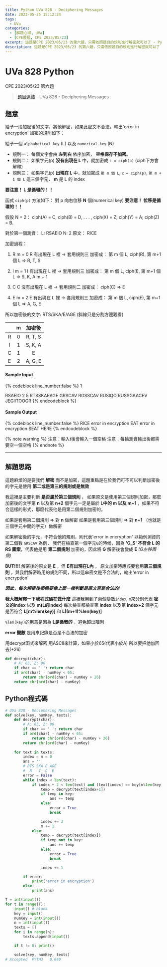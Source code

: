```yaml
---
title: Python UVa 828 - Deciphering Messages
date: 2023-05-25 15:12:24
tags:
  - UVa
categories:
  - [解題心得, UVa]
  - [CPE歷屆, CPE 2023/05/23]
excerpt: 這題是CPE 2023/05/23 的第六題，只需依照題目的規則進行解密就可以了 - Python UVa 828 - Deciphering Messages 解題心得
description: 這題是CPE 2023/05/23 的第六題，只需依照題目的規則進行解密就可以了 - Python UVa 10222 - Decode the Mad man 解題心得
---
```

# UVa 828 Python

CPE 2023/05/23 第六題

>[題目連結](https://onlinejudge.org/index.php?option=com_onlinejudge&Itemid=8&page=show_problem&category=0&problem=769&mosmsg=Submission+received+with+ID+28497412) - UVa 828 - Deciphering Messages


## 題意
給予一段加密後的文字，將他解密，如果此密文不合法，輸出'error in encryption'
加密的規則如下：<br>

給予一個 `alphabetical key` (L) 以及 `numerical key` (N)
* 規則一： 每個文字會由 **左到右** 依序加密， **空格保存不加密**。
* 規則二： 如果字元(p) **沒有出現在 L** 中，就加密成 `c = ciph(p)` (ciph下方會解釋)
* 規則三： 如果字元(p) **出現在 L** 中，就加密成 `第 m 個 L`, `c = ciph(p)`, `第 m + 1 個 L` 這三個字元， **m** 是 L 的 index<br>
  
**要注意！ L 是循環的！！**<br>

函式 `ciph(p)` 方法如下：
對 p 向右位移 **N** 個(numerical key)
**要注意！ 位移是循環的！！**<br>

假設 N = 2： ciph(A) = C, ciph(B) = D, . . . , ciph(X) = Z; ciph(Y) = A; ciph(Z) = B. <br>

對於第一個測資：
L: RSAEIO
N: 2
原文： RICE<br>

加密過程：

1. R
    m = 0
    R 有出現在 L 裡 -> 套用規則三
    加密成： 第 m 個 L, ciph(R), 第 m+1 個 L
        =>    R,        T,         S

2. I
    m = 1
    I 有出現在 L 裡 -> 套用規則三
    加密成： 第 m 個 L, ciph(I), 第 m+1 個 L
        =>    S,        K,         A
    m + 1

3. C
    C 沒有出現在 L 裡 -> 套用規則二
    加密成： ciph(C)
        =>    E

4. E
    m = 2
    E 有出現在 L 裡 -> 套用規則三
    加密成： 第 m 個 L, ciph(E), 第 m+1 個 L
        =>    A,        G,         E

所以加密後的文字: RTS/SKA/E/AGE (斜線只是分割方邊觀看)

|   | m |  加密後 |
|:-:|:-:|:-------:|
| R | 0 | R, T, S |
| I | 1 | S, K, A |
| C | 1 |    E    |
| E | 2 | A, G, E |

#### Sample Input 
{% codeblock line_number:false %}
1

RSAEIO
2
5
RTSSKAEAGE
GRSCAV
RGSSCAV
RUSIQO
RUSSGAACEV JEGIITOOGR
{% endcodeblock %}

#### Sample Output 
{% codeblock line_number:false %}
RICE
error in encryption
EAT
error in encryption
SEAT HERE
{% endcodeblock %}

{% note warning %}
注意：輸入t後會輸入一個空格
注意：每輪測資輸出後都需要空一個空格
{% endnote %}

---

## 解題思路
這題麻煩的是要我們 **解密** 而不是加密，這題重點是在於我們可不可以判斷加密後的字元是使用 **第二或是第三的規則或是無效** <br>

我這裡是主要判斷 **是否屬於第三個規則** ，
如果原文是使用第三個規則加密，那麼加密後的文字第 **n** 以及第 **n+2** 個字元一定是屬於 **L中的 m 以及 m+1** ，如果不符合這樣的形式，那麼代表他是用第二個規則加密的。<br>

如果是套用第二個規則 => 對 **n** 做解密
如果是套用第三個規則 => 對 **n+1** （也就是三個字元中間的字元）做解密<br>

如果解密後的字元，不符合他的規則，則代表'error in encryption'
以範例測資的第二個數 `GRSCAV` 為例，
我們在檢查第一個字元`G`的時候，因為 **'G_S' 不符合 L 的 RS 圖案**，代表他是用 **第二個規則** 加密的，因此將 **G** 解密後會變成 **E** *(G左移兩個)*<br>

**BUT!!!!**
解密後的原文是 **E** ，但 **E有出現在L內** ， 原文加密時應該要套用**第三個規則** ，與我們解密時用的規則不同，所以這串密文是不合法的，輸出'error in encryption'<br>

***因此，每次解密後都需要像上面一樣判斷是原文否是合法的!***<br>

**我大概解釋一下我程式碼在做什麼**
這裡我用到了兩個變數`index`, `m`來分別代表 **密文的index** 以及 **m(L的index)**
每次檢查都檢查第 **index** 以及第 **index+2** 個字元是否符合 **L[m%len(key)]** 和 **L[(m+1)%len(key)]**<br>

`%len(key)`的用意是因為 **L是循環的** ，避免超出陣列

**error 變數** 是用來記錄是否是不合法的加密

用decrypt函式來解密
用ASCII來計算，如果小於65(代表小於A)
所以要把他加回去(+26)
```python
def decrypt(char):
    # A: 65, Z: 90
    if char == ' ': return char
    if ord(char) - numKey < 65:
        return chr(ord(char) - numKey + 26)
    return chr(ord(char) - numKey)
```

## Python程式碼
```python
# UVa 828 - Deciphering Messages
def solve(key, numKey, texts):
    def decrypt(char):
        # A: 65, Z: 90
        if char == ' ': return char
        if ord(char) - numKey < 65:
            return chr(ord(char) - numKey + 26)
        return chr(ord(char) - numKey)
    
    for text in texts:
        index = m = 0
        ans = ''
        # RTS SKA E AGE
        #  R   I  C  E
        error = False
        while index < len(text):
            if index + 2 < len(text) and (text[index] == key[m%len(key)] and text[index+2] == key[(m+1)%len(key)]):
                temp = decrypt(text[index+1])
                if temp in key:
                    ans += temp
                else:
                    error = True
                    break

                index += 3
                m += 1
            else:
                temp = decrypt(text[index])
                if temp not in key:
                    ans += temp
                else:
                    error = True
                    break

                index += 1

        if error:
            print('error in encryption')
        else:
            print(ans)

T = int(input())
for t in range(T):
    input() # blank
    key = input()
    numKey = int(input())
    n = int(input())
    texts = []
    for i in range(n):
        texts.append(input())

    if t != 0: print()

    solve(key, numKey, texts)
# Accepted	PYTH3	0.040
```